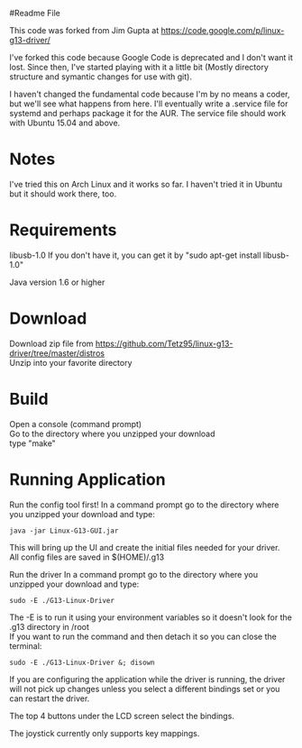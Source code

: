 #Readme File

This code was forked from Jim Gupta at https://code.google.com/p/linux-g13-driver/  

I've forked this code because Google Code is deprecated and I don't want it lost.  Since then, I've started playing with it a little bit (Mostly directory structure and symantic changes for use with git).  

I haven't changed the fundamental code because I'm by no means a coder, but we'll see what happens from here.  I'll eventually write a .service file for systemd and perhaps package it for the AUR.  The service file should work with Ubuntu 15.04 and above.

# Notes #
I've tried this on Arch Linux and it works so far.  I haven't tried it in Ubuntu but it should work there, too.


# Requirements #
libusb-1.0
If you don't have it, you can get it by "sudo apt-get install libusb-1.0"

Java version 1.6 or higher

# Download #
Download zip file from https://github.com/Tetz95/linux-g13-driver/tree/master/distros  
Unzip into your favorite directory

# Build #
Open a console (command prompt)  
Go to the directory where you unzipped your download  
type "make"


# Running Application #
Run the config tool first!
In a command prompt go to the directory where you unzipped your download and type:  

    java -jar Linux-G13-GUI.jar

This will bring up the UI and create the initial files needed for your driver.  
All config files are saved in $(HOME)/.g13

Run the driver
In a command prompt go to the directory where you unzipped your download and type:  

    sudo -E ./G13-Linux-Driver

The -E is to run it using your environment variables so it doesn't look for the .g13 directory in /root  
If you want to run the command and then detach it so you can close the terminal:

    sudo -E ./G13-Linux-Driver &; disown

If you are configuring the application while the driver is running, the driver will not pick up changes unless you select a different bindings set or you can restart the driver.

The top 4 buttons under the LCD screen select the bindings.

The joystick currently only supports key mappings.
